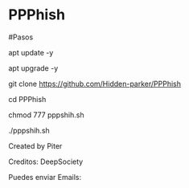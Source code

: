 # PPPhish

#Pasos

apt update -y

apt upgrade -y 

git clone https://github.com/Hidden-parker/PPPhish

cd PPPhish

chmod 777 pppshih.sh

./pppshih.sh

Created by Piter

Creditos: DeepSociety

Puedes enviar Emails: 
